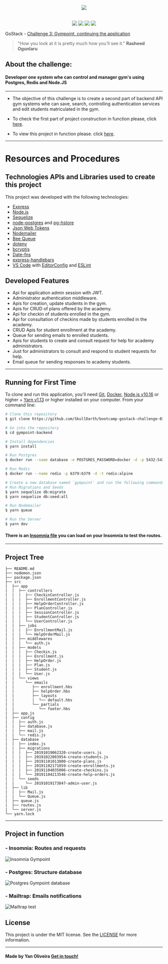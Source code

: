 
<p align="center">
  <img src="https://github.com/Rocketseat/bootcamp-gostack-desafio-02/blob/master/.github/logo.png?raw=true",>
  <br />
  <br />
  <br />
  <img src="https://img.shields.io/github/issues/SkullDarth/bootcamp-gostack-challenge-03">
  <img src="https://img.shields.io/github/forks/SkullDarth/bootcamp-gostack-challenge-03">
  <img src="https://img.shields.io/github/stars/SkullDarth/bootcamp-gostack-challenge-03">
  <img src="https://img.shields.io/github/license/SkullDarth/bootcamp-gostack-challenge-03?logoColor=MIT">


GoStack - [Challenge 3: Gympoint, continuing the application](#)

   > "How you look at it is pretty much how you'll see it." **Rasheed Ogunlaru**
</p>

## **About the challenge:**
#### **Developer one system whe can control and manager gym's using Postgres, Redis and Node.JS**
---
* The objective of this challenge is to create a second part of backend API gym systems whe can save, search, controlling authentication services and edit students matriculated in the gym.

* To check the first part of project construction in function please, click [here][challange02].

* To view this project in function please. click [here](https://github.com/SkullDarth/bootcamp-gostack-challenge-03#resources-and-procedures).


---
# Resources and Procedures

## Technologies APIs and Libraries used to create this project

This project was developed with the following technologies:

- [Express][express]
- [Node.js][nodejs]
- [Sequelize][sequelize]
- [node-postgres][pg] and [pg-hstore][pg-hstore]
- [Json Web Tokens][jwt]
- [Nodemailer][nodemailer]
- [Bee Queue][bee]
- [dotenv][dotenv]
- [bcryptjs][bcryptjs]
- [Date-fns][date-fns]
- [express-handlebars][exphbs]
- [VS Code][vc] with [EditorConfig][vceditconfig] and [ESLint][vceslint]

## Developed Features

* Api for application admin session with JWT.
* Administrator authentication middleware.
* Apis for creation, update students in the gym.
* Apis for CRUD of plans offered by the academy.
* Api for checkin of students enrolled in the gym.
* Api for consultation of checkins made by students enrolled in the academy.
* CRUD Apis for student enrollment at the academy.
* Queue for sending emails to enrolled students.
* Apis for students to create and consult request for help for academy administrators.
* Just for administrators to consult and respond to student requests for help.
* Email queue for sending responses to academy students.

---

## Running for First Time

To clone and run this application, you'll need [Git](https://git-scm.com), [Docker](https://www.docker.com), [Node.js v10.16][nodejs] or higher + [Yarn v1.13][yarn] or higher installed on your computer. From your command line:

```bash
# Clone this repository
$ git clone https://github.com/SkullDarth/bootcamp-gostack-challenge-03.git gympoint-backend

# Go into the repository
$ cd gympoint-backend

# Install dependencies
$ yarn install

# Run Postgres
$ docker run --name database -e POSTGRES_PASSWORD=docker -d -p 5432:5432 -d postgres:11

# Run Redis
$ docker run --name redis -p 6379:6379 -d -t redis:alpine

# Create a new database named `gympoint` and run the following commands:
# Run Migrations and Seeds
$ yarn sequelize db:migrate
$ yarn sequelize db:seed:all

# Run Nodemailer
$ yarn queue

# Run the Server
$ yarn dev
```
#### There is an [Insomnia file](./insomnia.json) you can load on your Insomnia to test the routes.

---

## Project Tree
```
├── README.md
├── nodemon.json
├── package.json
├── src
|  ├── app
|  |  ├── controllers
|  |  |  ├── CheckinController.js
|  |  |  ├── EnrollmentController.js
|  |  |  ├── HelpOrderController.js
|  |  |  ├── PlanController.js
|  |  |  ├── SessionController.js
|  |  |  ├── StudentController.js
|  |  |  └── UserController.js
|  |  ├── jobs
|  |  |  ├── EnrollmentMail.js
|  |  |  └── HelpOrderMail.js
|  |  ├── middlewares
|  |  |  └── auth.js
|  |  ├── models
|  |  |  ├── Checkin.js
|  |  |  ├── Enrollment.js
|  |  |  ├── HelpOrder.js
|  |  |  ├── Plan.js
|  |  |  ├── Student.js
|  |  |  └── User.js
|  |  └── views
|  |     └── emails
|  |        ├── enrollment.hbs
|  |        ├── helpOrder.hbs
|  |        ├── layouts
|  |        |  └── default.hbs
|  |        └── partials
|  |           └── footer.hbs
|  ├── app.js
|  ├── config
|  |  ├── auth.js
|  |  ├── database.js
|  |  ├── mail.js
|  |  └── redis.js
|  ├── database
|  |  ├── index.js
|  |  ├── migrations
|  |  |  ├── 20191019062320-create-users.js
|  |  |  ├── 20191022003954-create-students.js
|  |  |  ├── 20191101013800-create-plans.js
|  |  |  ├── 20191102171859-create-enrollments.js
|  |  |  ├── 20191104035006-create-checkins.js
|  |  |  └── 20191104213546-create-help-orders.js
|  |  └── seeds
|  |     └── 20191019173847-admin-user.js
|  ├── lib
|  |  ├── Mail.js
|  |  └── Queue.js
|  ├── queue.js
|  ├── routes.js
|  └── server.js
└── yarn.lock
   ```
---

## Project in function

### - Insomnia: Routes and requests

![Insomnia Gympoint][Insomnia Gympoint]

### - Postgres: Structure database

![Postgres Gympoint database][Postgres Gympoint database]


### - Mailtrap: Emails notifications

![Mailtrap test][Mailtrap test]


## License
This project is under the MIT license. See the [LICENSE](./LICENSE) for more information.

---

#### Made by Yan Oliveira [Get in touch!](https://www.linkedin.com/in/yan-brito/)




[challange02]: https://github.com/SkullDarth/bootcamp-gostack-challenge-02

[gympoint logo]: https://github.com/Rocketseat/bootcamp-gostack-desafio-02/blob/master/.github/logo.png?raw=true

[Insomnia Gympoint]: https://user-images.githubusercontent.com/16024701/68344233-4c806500-00cd-11ea-891c-c3844734c0cd.png
[Postgres Gympoint database]: https://user-images.githubusercontent.com/16024701/68344327-881b2f00-00cd-11ea-91ee-fa1db12141b0.png
[Mailtrap test]:https://user-images.githubusercontent.com/16024701/68344420-bbf65480-00cd-11ea-8764-a7f2c50fb635.png

[issues]: https://img.shields.io/github/issues/SkullDarth/bootcamp-gostack-challenge-03
[forks]: https://img.shields.io/github/forks/SkullDarth/bootcamp-gostack-challenge-03
[stars]: https://img.shields.io/github/stars/SkullDarth/bootcamp-gostack-challenge-03
[license]: https://img.shields.io/github/license/SkullDarth/bootcamp-gostack-challenge-03?logoColor=MIT

[nodejs]: https://nodejs.org/
[yarn]: https://yarnpkg.com/
[vc]: https://code.visualstudio.com/
[vceditconfig]: https://marketplace.visualstudio.com/items?itemName=EditorConfig.EditorConfig
[vceslint]: https://marketplace.visualstudio.com/items?itemName=dbaeumer.vscode-eslint
[express]: https://expressjs.com
[sequelize]: https://sequelize.org
[pg]:https://github.com/brianc/node-postgres
[pg-hstore]: https://github.com/scarney81/pg-hstore
[jwt]: https://jwt.io/
[nodemailer]: https://nodemailer.com/about/
[bee]: https://bee-queue.com/
[dotenv]: https://github.com/motdotla/dotenv#readme
[bcryptjs]: https://github.com/dcodeIO/bcrypt.js/
[date-fns]: (https://date-fns.org/)
[exphbs]: https://github.com/ericf/express-handlebars

